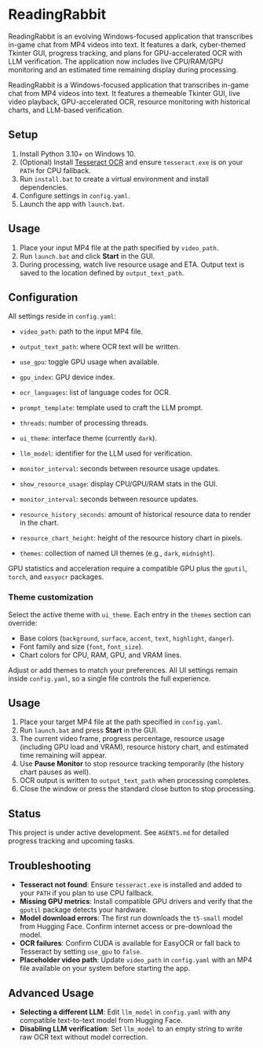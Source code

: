 # ReadingRabbit


ReadingRabbit is an evolving Windows-focused application that transcribes
in-game chat from MP4 videos into text. It features a dark, cyber-themed
Tkinter GUI, progress tracking, and plans for GPU-accelerated OCR with LLM
verification. The application now includes live CPU/RAM/GPU monitoring and
an estimated time remaining display during processing.

ReadingRabbit is a Windows-focused application that transcribes in-game chat
from MP4 videos into text. It features a themeable Tkinter GUI, live video
playback, GPU-accelerated OCR, resource monitoring with historical charts, and
LLM-based verification.


## Setup
1. Install Python 3.10+ on Windows 10.
2. (Optional) Install [Tesseract OCR](https://github.com/UB-Mannheim/tesseract/wiki) and ensure `tesseract.exe` is on your `PATH` for CPU fallback.
3. Run `install.bat` to create a virtual environment and install dependencies.
4. Configure settings in `config.yaml`.
5. Launch the app with `launch.bat`.

## Usage
1. Place your input MP4 file at the path specified by `video_path`.
2. Run `launch.bat` and click **Start** in the GUI.
3. During processing, watch live resource usage and ETA. Output text is
   saved to the location defined by `output_text_path`.

## Configuration
All settings reside in `config.yaml`:
- `video_path`: path to the input MP4 file.
- `output_text_path`: where OCR text will be written.
- `use_gpu`: toggle GPU usage when available.
- `gpu_index`: GPU device index.
- `ocr_languages`: list of language codes for OCR.
- `prompt_template`: template used to craft the LLM prompt.
- `threads`: number of processing threads.
- `ui_theme`: interface theme (currently `dark`).
- `llm_model`: identifier for the LLM used for verification.

- `monitor_interval`: seconds between resource usage updates.

- `show_resource_usage`: display CPU/GPU/RAM stats in the GUI.
- `monitor_interval`: seconds between resource updates.
- `resource_history_seconds`: amount of historical resource data to render in the chart.
- `resource_chart_height`: height of the resource history chart in pixels.
- `themes`: collection of named UI themes (e.g., `dark`, `midnight`).

GPU statistics and acceleration require a compatible GPU plus the `gputil`,
`torch`, and `easyocr` packages.

### Theme customization

Select the active theme with `ui_theme`. Each entry in the `themes` section can
override:

- Base colors (`background`, `surface`, `accent`, `text`, `highlight`, `danger`).
- Font family and size (`font`, `font_size`).
- Chart colors for CPU, RAM, GPU, and VRAM lines.

Adjust or add themes to match your preferences. All UI settings remain inside
`config.yaml`, so a single file controls the full experience.

## Usage
1. Place your target MP4 file at the path specified in `config.yaml`.
2. Run `launch.bat` and press **Start** in the GUI.
3. The current video frame, progress percentage, resource usage (including GPU
   load and VRAM), resource history chart, and estimated time remaining will
   appear.
4. Use **Pause Monitor** to stop resource tracking temporarily (the history
   chart pauses as well).
5. OCR output is written to `output_text_path` when processing completes.
6. Close the window or press the standard close button to stop processing.


## Status
This project is under active development. See `AGENTS.md` for detailed
progress tracking and upcoming tasks.

## Troubleshooting
- **Tesseract not found**: Ensure `tesseract.exe` is installed and added to your
  `PATH` if you plan to use CPU fallback.
- **Missing GPU metrics**: Install compatible GPU drivers and verify that the
  `gputil` package detects your hardware.
- **Model download errors**: The first run downloads the `t5-small` model from
  Hugging Face. Confirm internet access or pre-download the model.
- **OCR failures**: Confirm CUDA is available for EasyOCR or fall back to
  Tesseract by setting `use_gpu` to `false`.
- **Placeholder video path**: Update `video_path` in `config.yaml` with an MP4
  file available on your system before starting the app.

## Advanced Usage
- **Selecting a different LLM**: Edit `llm_model` in `config.yaml` with any
  compatible text-to-text model from Hugging Face.
- **Disabling LLM verification**: Set `llm_model` to an empty string to write
  raw OCR text without model correction.
